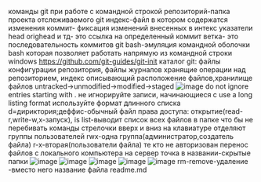 команды git при работе с командной строкой
репозиторий-папка проекта отслеживаемого git 
индекс-файл в котором содержатся изменения
коммит- фиксация изменений внесенных в интекс
указатели head orighead и тд- это ссылка на определенный коммит
ветка- это последовательность коммитов
git bash-эмуляция командной оболочки bash которая позволяет работать напрямую из командной строки windows
https://github.com/git-guides/git-init
каталог git: файлы конфигурации репозитория, файлы журналов хранящие операции над репозиторием, индекс описывающий расположение файлов,хранилище файлов
untracked->unmodified->modified->staged
![image](https://user-images.githubusercontent.com/97913101/188804315-54a1f6a9-747f-4c89-8948-d8e4684cfeaa.png)
 do not ignore entries starting with .  не игнорируйте записи, начинающиеся с
 use a long listing  format используйте формат длинного списка
 d=дириктория;деффис-обычный файл
 права доступа: открытие(read-r,write-w,x-запуск),
 is list-выводит список всех файлов в папке
 что бы не перебивать команды стрелочки вверх и вниз на клавиатуре
 отделяют группы пользователей rwx-одна группа(администратор,создатель файла) r-x-вторая(пользователи файла) те кто не авторизован
 перенос файлов с локального компьютера на сервер
 точка в названии-скрытые папки
 ![image](https://user-images.githubusercontent.com/97913101/188813888-e6e1dcd7-ac5d-4284-b83d-0b2ccee65230.png)
![image](https://user-images.githubusercontent.com/97913101/188814024-54fff544-3308-40cc-a357-ac592107deac.png)
![image](https://user-images.githubusercontent.com/97913101/188817742-4296ca52-0885-4e8a-bbc9-46f8ab5902ab.png)
![image](https://user-images.githubusercontent.com/97913101/188819394-7cb4efd6-0c73-4759-80ce-d9f1d6ce7ca6.png)
![image](https://user-images.githubusercontent.com/97913101/188820852-e2fc47e8-2b2a-4952-b49c-afebe9d291ce.png)
rm-remove-удаление
<file>-вместо него название файла readme.md
